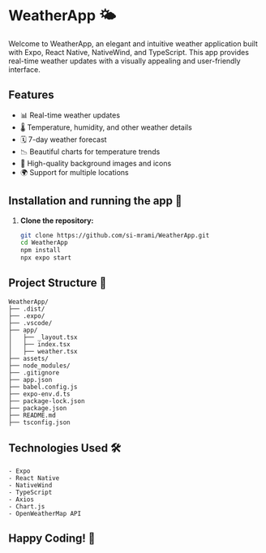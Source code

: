 # WeatherApp 🌤️

Welcome to WeatherApp, an elegant and intuitive weather application built with Expo, React Native, NativeWind, and TypeScript. This app provides real-time weather updates with a visually appealing and user-friendly interface.

## Features

- 📊 Real-time weather updates
- 🌡️ Temperature, humidity, and other weather details
- 🗓️ 7-day weather forecast
- 📉 Beautiful charts for temperature trends
- 🌆 High-quality background images and icons
- 🌍 Support for multiple locations

## Installation and running the app 🚀

1. **Clone the repository:**

   ```bash
   git clone https://github.com/si-mrami/WeatherApp.git
   cd WeatherApp
   npm install
   npx expo start
   ```

## Project Structure 📁

```
WeatherApp/
├── .dist/
├── .expo/
├── .vscode/
├── app/
│   ├── _layout.tsx
│   ├── index.tsx
│   ├── weather.tsx
├── assets/
├── node_modules/
├── .gitignore
├── app.json
├── babel.config.js
├── expo-env.d.ts
├── package-lock.json
├── package.json
├── README.md
├── tsconfig.json
```

## Technologies Used 🛠

```
- Expo
- React Native
- NativeWind
- TypeScript
- Axios
- Chart.js
- OpenWeatherMap API
```

## Happy Coding! 🚀
